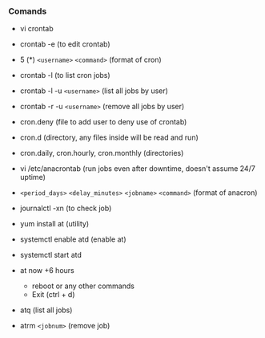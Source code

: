 ### Comands

* vi crontab
* crontab -e (to edit crontab)
* 5 (*) `<username>` `<command>` (format of cron)
* crontab -l (to list cron jobs)
* crontab -l -u `<username>` (list all jobs by user)
* crontab -r -u `<username>` (remove all jobs by user)
* cron.deny (file to add user to deny use of crontab)
* cron.d (directory, any files inside will be read and run)
* cron.daily, cron.hourly, cron.monthly (directories)

* vi /etc/anacrontab (run jobs even after downtime, doesn't assume 24/7 uptime)
* `<period_days>` `<delay_minutes>` `<jobname>` `<command>` (format of anacron)

* journalctl -xn (to check job)

* yum install at (utility)
* systemctl enable atd (enable at)
* systemctl start atd
* at now +6 hours
  * reboot or any other commands
  * Exit (ctrl + d)
* atq (list all jobs)
* atrm `<jobnum>` (remove job)
